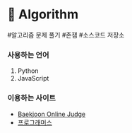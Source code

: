 # 💝 Algorithm
#알고리즘 문제 풀기 #존잼 #소스코드 저장소

### 사용하는 언어
1. Python 
2. JavaScript

### 이용하는 사이트
- [Baekjoon Online Judge](https://www.acmicpc.net/)
- [프로그래머스](https://programmers.co.kr/)
